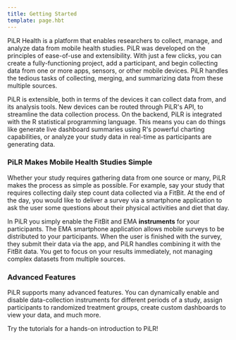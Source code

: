 ```yaml
---
title: Getting Started
template: page.hbt
---
```


PiLR Health is a platform that enables researchers to collect, manage,
and analyze data from mobile health studies. PiLR was developed on the
principles of ease-of-use and extensibility. With just a few clicks,
you can create a fully-functioning project, add a participant, and
begin collecting data from one or more apps, sensors, or other mobile
devices. PiLR handles the tedious tasks of collecting, merging, and
summarizing data from these multiple sources.

PiLR is extensible, both in terms of the devices it can collect data
from, and its analysis tools. New devices can be routed through PiLR's
API, to streamline the data collection process. On the backend, PiLR
is integrated with the R statistical programming language. This means
you can do things like generate live dashboard summaries using R's
powerful charting capabilities, or analyze your study data in
real-time as participants are generating data. 

### PiLR Makes Mobile Health Studies Simple

Whether your study requires gathering data from one source or many,
PiLR makes the process as simple as possible. For example, say your
study that requires collecting daily step count data collected via a
FitBit. At the end of the day, you would like to deliver a survey via
a smartphone application to ask the user some questions about their
physical activities and diet that day.

In PiLR you simply enable the FitBit and EMA **instruments** for your
participants. The EMA smartphone application allows mobile surveys to
be distributed to your participants. When the user is finished with
the survey, they submit their data via the app, and PiLR handles
combining it with the FitBit data. You get to focus on your results
immediately, not managing complex datasets from multiple sources.

### Advanced Features

PiLR supports many advanced features. You can dynamically enable and
disable data-collection instruments for different periods of a study,
assign participants to randomized treatment groups, create custom
dashboards to view your data, and much more.

Try the tutorials for a hands-on introduction to PiLR!




